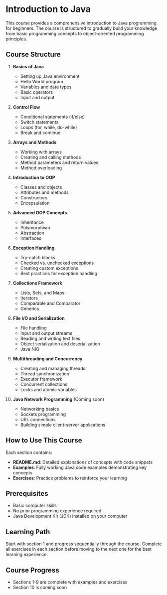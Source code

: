 # Introduction to Java

This course provides a comprehensive introduction to Java programming for beginners. The course is structured to gradually build your knowledge from basic programming concepts to object-oriented programming principles.

## Course Structure

1. **Basics of Java**
   - Setting up Java environment
   - Hello World program
   - Variables and data types
   - Basic operators
   - Input and output

2. **Control Flow**
   - Conditional statements (if/else)
   - Switch statements
   - Loops (for, while, do-while)
   - Break and continue

3. **Arrays and Methods**
   - Working with arrays
   - Creating and calling methods
   - Method parameters and return values
   - Method overloading

4. **Introduction to OOP**
   - Classes and objects
   - Attributes and methods
   - Constructors
   - Encapsulation

5. **Advanced OOP Concepts**
   - Inheritance
   - Polymorphism
   - Abstraction
   - Interfaces

6. **Exception Handling**
   - Try-catch blocks
   - Checked vs. unchecked exceptions
   - Creating custom exceptions
   - Best practices for exception handling

7. **Collections Framework**
   - Lists, Sets, and Maps
   - Iterators
   - Comparable and Comparator
   - Generics

8. **File I/O and Serialization**
   - File handling
   - Input and output streams
   - Reading and writing text files
   - Object serialization and deserialization
   - Java NIO

9. **Multithreading and Concurrency**
   - Creating and managing threads
   - Thread synchronization
   - Executor framework
   - Concurrent collections
   - Locks and atomic variables

10. **Java Network Programming** (Coming soon)
    - Networking basics
    - Sockets programming
    - URL connections
    - Building simple client-server applications

## How to Use This Course

Each section contains:
- **README.md**: Detailed explanations of concepts with code snippets
- **Examples**: Fully working Java code examples demonstrating key concepts
- **Exercises**: Practice problems to reinforce your learning

## Prerequisites

- Basic computer skills
- No prior programming experience required
- Java Development Kit (JDK) installed on your computer

## Learning Path

Start with section 1 and progress sequentially through the course. Complete all exercises in each section before moving to the next one for the best learning experience.

## Course Progress

- Sections 1-9 are complete with examples and exercises
- Section 10 is coming soon
